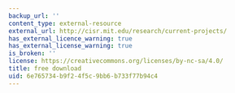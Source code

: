 ```yaml
---
backup_url: ''
content_type: external-resource
external_url: http://cisr.mit.edu/research/current-projects/
has_external_licence_warning: true
has_external_license_warning: true
is_broken: ''
license: https://creativecommons.org/licenses/by-nc-sa/4.0/
title: free download
uid: 6e765734-b9f2-4f5c-9bb6-b733f77b94c4
---
```

